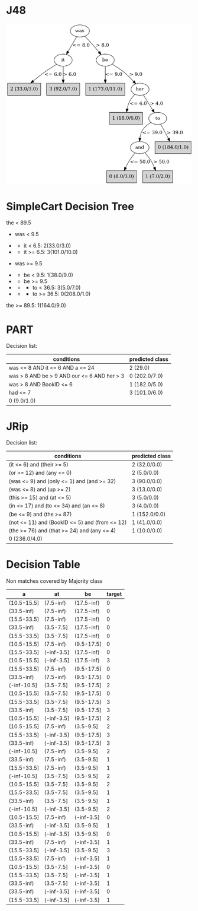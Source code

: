 # J48

![](last_J48_graph.png)

# SimpleCart Decision Tree

the < 89.5

* was < 9.5

*   * it < 6.5: 2(33.0/3.0)

*   * it >= 6.5: 3(101.0/10.0)

* was >= 9.5

*   * be < 9.5: 1(38.0/9.0)

*   * be >= 9.5

*   *   * to < 36.5: 3(5.0/7.0)

*   *   * to >= 36.5: 0(208.0/1.0)

the >= 89.5: 1(164.0/9.0)

# PART

Decision list:

conditions|predicted class
---|---
was <= 8 AND it <= 6 AND a <= 24| 2 (29.0)
was > 8 AND be > 9 AND our <= 6 AND her > 3| 0 (202.0/7.0)
was > 8 AND BookID <= 6| 1 (182.0/5.0)
had <= 7| 3 (101.0/6.0)
| 0 (9.0/1.0)


# JRip

Decision list:

conditions|predicted class
---|---
(it <= 6) and (their >= 5)|2 (32.0/0.0)
(or >= 12) and (any <= 0)|2 (5.0/0.0)
(was <= 9) and (only <= 1) and (and >= 32)|3 (90.0/0.0)
(was <= 8) and (up >= 2)|3 (13.0/0.0)
(this >= 15) and (at <= 5)|3 (5.0/0.0)
(in <= 17) and (to <= 34) and (an <= 8)|3 (4.0/0.0)
(be <= 9) and (the >= 87)|1 (152.0/0.0)
(not <= 11) and (BookID <= 5) and (from <= 12)|1 (41.0/0.0)
(the >= 76) and (that >= 24) and (any <= 4)|1 (10.0/0.0)
|0 (236.0/4.0)


# Decision Table

Non matches covered by Majority class

a|at|be|target
---|---|---|---
(10.5-15.5]|(7.5-inf)|(17.5-inf)|0
(33.5-inf)|(7.5-inf)|(17.5-inf)|0
(15.5-33.5]|(7.5-inf)|(17.5-inf)|0
(33.5-inf)|(3.5-7.5]|(17.5-inf)|0
(15.5-33.5]|(3.5-7.5]|(17.5-inf)|0
(10.5-15.5]|(7.5-inf)|(9.5-17.5]|0
(15.5-33.5]|(-inf-3.5]|(17.5-inf)|0
(10.5-15.5]|(-inf-3.5]|(17.5-inf)|3
(15.5-33.5]|(7.5-inf)|(9.5-17.5]|0
(33.5-inf)|(7.5-inf)|(9.5-17.5]|0
(-inf-10.5]|(3.5-7.5]|(9.5-17.5]|2
(10.5-15.5]|(3.5-7.5]|(9.5-17.5]|0
(15.5-33.5]|(3.5-7.5]|(9.5-17.5]|3
(33.5-inf)|(3.5-7.5]|(9.5-17.5]|3
(10.5-15.5]|(-inf-3.5]|(9.5-17.5]|2
(10.5-15.5]|(7.5-inf)|(3.5-9.5]|2
(15.5-33.5]|(-inf-3.5]|(9.5-17.5]|3
(33.5-inf)|(-inf-3.5]|(9.5-17.5]|3
(-inf-10.5]|(7.5-inf)|(3.5-9.5]|2
(33.5-inf)|(7.5-inf)|(3.5-9.5]|1
(15.5-33.5]|(7.5-inf)|(3.5-9.5]|1
(-inf-10.5]|(3.5-7.5]|(3.5-9.5]|2
(10.5-15.5]|(3.5-7.5]|(3.5-9.5]|2
(15.5-33.5]|(3.5-7.5]|(3.5-9.5]|1
(33.5-inf)|(3.5-7.5]|(3.5-9.5]|1
(-inf-10.5]|(-inf-3.5]|(3.5-9.5]|2
(10.5-15.5]|(7.5-inf)|(-inf-3.5]|0
(33.5-inf)|(-inf-3.5]|(3.5-9.5]|1
(10.5-15.5]|(-inf-3.5]|(3.5-9.5]|0
(33.5-inf)|(7.5-inf)|(-inf-3.5]|1
(15.5-33.5]|(-inf-3.5]|(3.5-9.5]|3
(15.5-33.5]|(7.5-inf)|(-inf-3.5]|1
(10.5-15.5]|(3.5-7.5]|(-inf-3.5]|0
(15.5-33.5]|(3.5-7.5]|(-inf-3.5]|1
(33.5-inf)|(3.5-7.5]|(-inf-3.5]|1
(33.5-inf)|(-inf-3.5]|(-inf-3.5]|0
(15.5-33.5]|(-inf-3.5]|(-inf-3.5]|1



